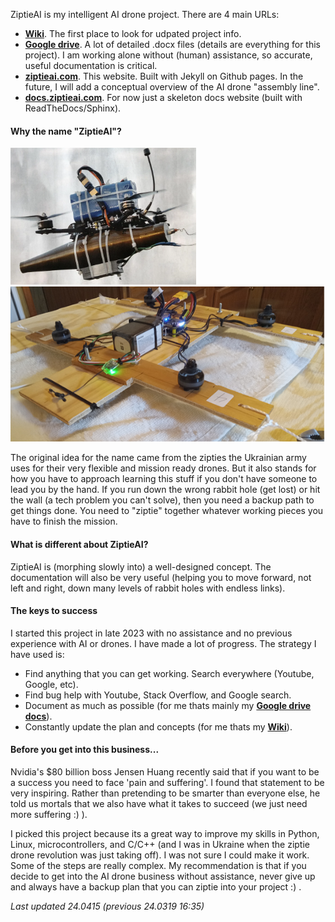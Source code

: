 ZiptieAI is my intelligent AI drone project. There are 4 main URLs:

- **[Wiki](https://github.com/terrytaylorbonn/auxdrone/wiki)**. The first place to look for udpated project info.
- **[Google drive](https://drive.google.com/drive/folders/1HrzLExPTAL5PIKx_j_y0GJ6_RANR8Tjm)**.  A lot of detailed .docx files (details are everything for this project). I am working alone without (human) assistance, so accurate, useful documentation is critical. 
- **[ziptieai.com](https://ziptieai.com)**. This website. Built with Jekyll on Github pages. In the future, I will add a conceptual overview of the AI drone "assembly line".
- **[docs.ziptieai.com](https://docs.ziptieai.com)**. For now just a skeleton docs website (built with ReadTheDocs/Sphinx). 
  
#### **Why the name "ZiptieAI"?**

![drones](/assets/ziptiedrone2.png) ![drones](/assets/ziptiedrone3.png)

The original idea for the name came from the zipties the Ukrainian army uses for their very flexible and mission ready drones. But it also stands for how you have to approach learning this stuff if you don't have someone to lead you by the hand. If you run down the wrong rabbit hole (get lost) or hit the wall (a tech problem you can't solve), then you need a backup path to get things done. You need to "ziptie" together whatever working pieces you have to finish the mission. 

#### **What is different about ZiptieAI?**

ZiptieAI is (morphing slowly into) a well-designed concept. The documentation will also be very useful (helping you to move forward, not left and right, down many levels of rabbit holes with endless links). 

#### **The keys to success**

I started this project in late 2023 with no assistance and no previous experience with AI or drones. I have made a lot of progress. The strategy I have used is:
- Find anything that you can get working. Search everywhere (Youtube, Google, etc).  
- Find bug help with Youtube, Stack Overflow, and Google search. 
- Document as much as possible (for me thats mainly my **[Google drive docs](https://drive.google.com/drive/folders/1HrzLExPTAL5PIKx_j_y0GJ6_RANR8Tjm)**).
- Constantly update the plan and concepts (for me thats my **[Wiki](https://github.com/terrytaylorbonn/auxdrone/wiki)**).

#### **Before you get into this business...**

Nvidia's $80 billion boss Jensen Huang recently said that if you want to be a success you need to face 'pain and suffering'. I found that statement to be very inspiring. Rather than pretending to be smarter than everyone else, he told us mortals that we also have what it takes to succeed (we just need more suffering :) ). 

I picked this project because its a great way to improve my skills in Python, Linux, microcontrollers, and C/C++ (and I was in Ukraine when the ziptie drone revolution was just taking off). I was not sure I could make it work. Some of the steps are really complex. My recommendation is that if you decide to get into the AI drone business without assistance, never give up and always have a backup plan that you can ziptie into your project :) .

*Last updated 24.0415 (previous 24.0319 16:35)*